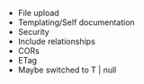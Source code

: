 - File upload
- Templating/Self documentation
- Security
- Include relationships
- CORs
- ETag
- Maybe switched to T | null